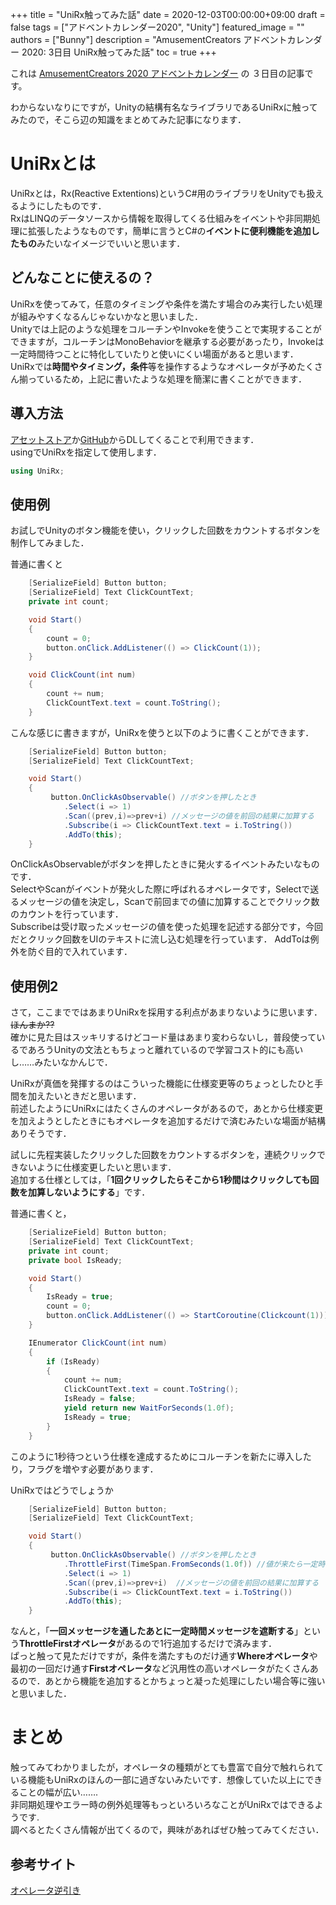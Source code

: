 +++
title =  "UniRx触ってみた話"
date = 2020-12-03T00:00:00+09:00
draft = false
tags = ["アドベントカレンダー2020", "Unity"]
featured_image = ""
authors = ["Bunny"]
description = "AmusementCreators アドベントカレンダー 2020: 3日目 UniRx触ってみた話"
toc = true
+++

これは [AmusementCreators 2020 アドベントカレンダー](https://adventar.org/calendars/5400) の ３日目の記事です。

わからないなりにですが，Unityの結構有名なライブラリであるUniRxに触ってみたので，そこら辺の知識をまとめてみた記事になります．

# UniRxとは

UniRxとは，Rx(Reactive Extentions)というC#用のライブラリをUnityでも扱えるようにしたものです．  
RxはLINQのデータソースから情報を取得してくる仕組みをイベントや非同期処理に拡張したようなものです，簡単に言うとC#の**イベントに便利機能を追加したもの**みたいなイメージでいいと思います．

## どんなことに使えるの？

UniRxを使ってみて，任意のタイミングや条件を満たす場合のみ実行したい処理が組みやすくなるんじゃないかなと思いました．  
Unityでは上記のような処理をコルーチンやInvokeを使うことで実現することができますが，コルーチンはMonoBehaviorを継承する必要があったり，Invokeは一定時間待つことに特化していたりと使いにくい場面があると思います．  
UniRxでは**時間やタイミング，条件**等を操作するようなオペレータが予めたくさん揃っているため，上記に書いたような処理を簡潔に書くことができます．

## 導入方法

[アセットストア](https://assetstore.unity.com/packages/tools/integration/unirx-reactive-extensions-for-unity-17276)か[GitHub](https://github.com/neuecc/UniRx)からDLしてくることで利用できます．  
usingでUniRxを指定して使用します．
```c#
using UniRx;
```

## 使用例
お試しでUnityのボタン機能を使い，クリックした回数をカウントするボタンを制作してみました．  

普通に書くと
```c#
	[SerializeField] Button button;
    [SerializeField] Text ClickCountText;
    private int count;

    void Start()
    {
        count = 0;
        button.onClick.AddListener(() => ClickCount(1));
    }

    void ClickCount(int num)
    {
        count += num;
        ClickCountText.text = count.ToString();
    }
```
こんな感じに書きますが，UniRxを使うと以下のように書くことができます．
```c#
	[SerializeField] Button button;
    [SerializeField] Text ClickCountText;

    void Start()
    {
         button.OnClickAsObservable() //ボタンを押したとき
            .Select(i => 1) 
            .Scan((prev,i)=>prev+i) //メッセージの値を前回の結果に加算する
            .Subscribe(i => ClickCountText.text = i.ToString())
            .AddTo(this);
    }

```
OnClickAsObservableがボタンを押したときに発火するイベントみたいなものです．  
SelectやScanがイベントが発火した際に呼ばれるオペレータです，Selectで送るメッセージの値を決定し，Scanで前回までの値に加算することでクリック数のカウントを行っています．  
Subscribeは受け取ったメッセージの値を使った処理を記述する部分です，今回だとクリック回数をUIのテキストに流し込む処理を行っています．
AddToは例外を防ぐ目的で入れています．  
## 使用例2
さて，ここまでではあまりUniRxを採用する利点があまりないように思います．~~ほんまか??~~  
確かに見た目はスッキリするけどコード量はあまり変わらないし，普段使っているであろうUnityの文法ともちょっと離れているので学習コスト的にも高いし……みたいなかんじで．

UniRxが真価を発揮するのはこういった機能に仕様変更等のちょっとしたひと手間を加えたいときだと思います．  
前述したようにUniRxにはたくさんのオペレータがあるので，あとから仕様変更を加えようとしたときにもオペレータを追加するだけで済むみたいな場面が結構ありそうです．

試しに先程実装したクリックした回数をカウントするボタンを，連続クリックできないように仕様変更したいと思います．  
追加する仕様としては，「**1回クリックしたらそこから1秒間はクリックしても回数を加算しないようにする**」です．  

普通に書くと，
```c#
	[SerializeField] Button button;
    [SerializeField] Text ClickCountText;
    private int count;
    private bool IsReady;

    void Start()
    {
        IsReady = true;
        count = 0;
        button.onClick.AddListener(() => StartCoroutine(Clickcount(1)));
    }

    IEnumerator ClickCount(int num)
    {
        if (IsReady)
        {
            count += num;
            ClickCountText.text = count.ToString();
            IsReady = false;
            yield return new WaitForSeconds(1.0f);
            IsReady = true;
        }
    }
```
このように1秒待つという仕様を達成するためにコルーチンを新たに導入したり，フラグを増やす必要があります．

UniRxではどうでしょうか
```c#
	[SerializeField] Button button;
    [SerializeField] Text ClickCountText;

    void Start()
    {
         button.OnClickAsObservable() //ボタンを押したとき
         	.ThrottleFirst(TimeSpan.FromSeconds(1.0f)) //値が来たら一定時間メッセージを遮断する
            .Select(i => 1) 
            .Scan((prev,i)=>prev+i)  //メッセージの値を前回の結果に加算する
            .Subscribe(i => ClickCountText.text = i.ToString())
            .AddTo(this);
    }

```
なんと，「**一回メッセージを通したあとに一定時間メッセージを遮断する**」という**ThrottleFirstオペレータ**があるので1行追加するだけで済みます．  
ぱっと触って見ただけですが，条件を満たすものだけ通す**Whereオペレータ**や最初の一回だけ通す**Firstオペレータ**など汎用性の高いオペレータがたくさんあるので．あとから機能を追加するとかちょっと凝った処理にしたい場合等に強いと思いました．

# まとめ
触ってみてわかりましたが，オペレータの種類がとても豊富で自分で触れられている機能もUniRxのほんの一部に過ぎないみたいです．想像していた以上にできることの幅が広い…….  
非同期処理やエラー時の例外処理等もっといろいろなことがUniRxではできるようです.   
調べるとたくさん情報が出てくるので，興味があればぜひ触ってみてください．  

## 参考サイト
[オペレータ逆引き](https://qiita.com/toRisouP/items/3cf1c9be3c37e7609a2f)

